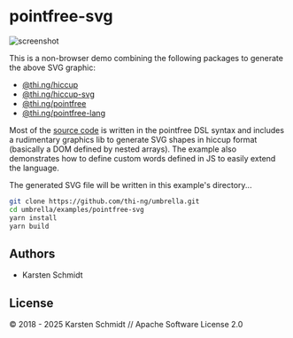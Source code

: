 # pointfree-svg

![screenshot](https://raw.githubusercontent.com/thi-ng/umbrella/develop/assets/examples/pointfree-svg.png)

This is a non-browser demo combining the following packages to generate the
above SVG graphic:

- [@thi.ng/hiccup](https://github.com/thi-ng/umbrella/tree/develop/packages/hiccup)
- [@thi.ng/hiccup-svg](https://github.com/thi-ng/umbrella/tree/develop/packages/hiccup-svg)
- [@thi.ng/pointfree](https://github.com/thi-ng/umbrella/tree/develop/packages/pointfree)
- [@thi.ng/pointfree-lang](https://github.com/thi-ng/umbrella/tree/develop/packages/pointfree-lang)

Most of the [source
code](https://raw.githubusercontent.com/thi-ng/umbrella/develop/examples/pointfree-svg/src/index.ts)
is written in the pointfree DSL syntax and includes a rudimentary
graphics lib to generate SVG shapes in hiccup format (basically a DOM
defined by nested arrays). The example also demonstrates how to define
custom words defined in JS to easily extend the language.

The generated SVG file will be written in this example's directory...

```bash
git clone https://github.com/thi-ng/umbrella.git
cd umbrella/examples/pointfree-svg
yarn install
yarn build
```

## Authors

- Karsten Schmidt

## License

&copy; 2018 - 2025 Karsten Schmidt // Apache Software License 2.0
